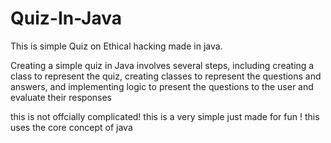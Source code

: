 # Quiz-In-Java

This is simple Quiz on Ethical hacking made in java.


Creating a simple quiz in Java involves several steps, including creating a class to represent the quiz, creating classes to represent the questions and answers, and implementing logic to present the questions to the user and evaluate their responses

this is not offcially complicated! 
this is a very simple 
just made for fun !
 this uses the core concept of java
 
